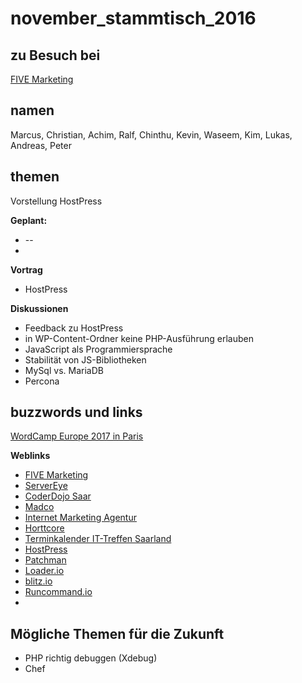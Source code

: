 # november_stammtisch_2016

## zu Besuch bei 

[FIVE Marketing](https://www.five-marketing.com/)

## namen

Marcus, Christian, Achim, Ralf, Chinthu, Kevin, Waseem, Kim, Lukas, Andreas, Peter

## themen

Vorstellung HostPress

**Geplant:**

* --
* 

**Vortrag** 
 
* HostPress

**Diskussionen**
 
* Feedback zu HostPress
* in WP-Content-Ordner keine PHP-Ausführung erlauben
* JavaScript als Programmiersprache
* Stabilität von JS-Bibliotheken
* MySql vs. MariaDB
* Percona

## buzzwords und links

[WordCamp Europe 2017 in Paris](https://2017.europe.wordcamp.org/)

**Weblinks**

* [FIVE Marketing](https://www.five-marketing.com/)
* [ServerEye](https://www.server-eye.de/)
* [CoderDojo Saar](http://coderdojo-saar.de/)
* [Madco](http://www.madco.de/)
* [Internet Marketing Agentur](https://www.internet-marketing-agentur.com/)
* [Horttcore](http://horttcore.de/)
* [Terminkalender IT-Treffen Saarland](http://kkrieger.de/termine)
* [HostPress](https://www.hostpress.de/)
* [Patchman](http://patchman.co/)
* [Loader.io](http://loader.io/)
* [blitz.io](https://www.blitz.io/)
* [Runcommand.io](https://runcommand.io/)
* []()

## Mögliche Themen für die Zukunft

* PHP richtig debuggen (Xdebug) 
* Chef
